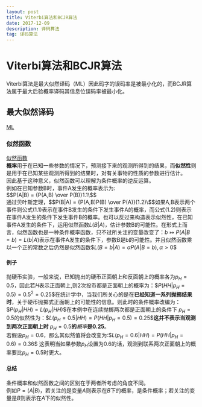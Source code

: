 ```yaml
---
layout: post
title: Viterbi算法和BCJR算法
date: 2017-12-09
description: 译码算法
tag: 译码算法
---
```


# Viterbi算法和BCJR算法


Viterbi算法是最大似然译码（ML）因此码字的误码率是被最小化的，而BCJR算法属于最大后验概率译码其信息位误码率被最小化。

## 最大似然译码

[ML](https://zh.wikipedia.org/wiki/%E6%9C%80%E5%A4%A7%E4%BC%BC%E7%84%B6%E4%BC%B0%E8%AE%A1 "https://zh.wikipedia.org/wiki/%E6%9C%80%E5%A4%A7%E4%BC%BC%E7%84%B6%E4%BC%B0%E8%AE%A1")

### 似然函数

[似然函数](https://zh.wikipedia.org/wiki/%E4%BC%BC%E7%84%B6%E5%87%BD%E6%95%B0 "https://zh.wikipedia.org/wiki/%E4%BC%BC%E7%84%B6%E5%87%BD%E6%95%B0")
<br />
**概率**用于在已知一些参数的情况下，预测接下来的观测所得到的结果，而**似然性**则是用于在已知某些观测所得到的结果时，对有关事物的性质的参数进行估计。
<br />
因此基于这种意义，似然函数可以理解为条件概率的逆反运算。
<br />例如在已知参数B时，事件A发生的概率表示为:
<br />
\$$P(A|B) = {P(A,B) \over P(B)}1.1\$$
<br />
通过贝叶斯定理，\$$P(B|A) = {P(A,B)P(B) \over P(A)}(1.2)\$$如果A,B表示两个事件则公式(1.1)表示在事件B发生的条件下发生事件A的概率，而公式(1.2)则表示在事件A发生的条件下发生事件B的概率。也可以反过来构造表示似然性，在已知事件A发生的条件下，运用似然函数$L(B|A)$，估计参数B的可能性。在形式上而言，似然函数也是一种条件概率函数，只不过所关注的变量改变了：$b \mapsto P(A|B = b)=L(b|A)$表示在事件A发生的条件下，参数B是b的可能性。并且似然函数乘以一个正的常数之后仍然是似然函数\$$L(B=b|A)=\alpha P(A|B=b),\alpha > 0\$$

#### 例子

抛硬币实验，一般来说，已知抛出的硬币正面朝上和反面朝上的概率各为$p_H=0.5$，因此若$H$表示正面朝上,则2次投币都是正面朝上的概率为：\$$P(HH|p_H=0.5)=0.5^2=0.25\$$在统计学中，当我们所关心的是在**已经知道一系列抛掷结果时**，关于硬币抛掷式正面朝上的可能性的信息。则此时的条件概率改编为：\$$P(p_H|HH)=L(p_H|HH)\$$在本例中在连续抛掷两次都是正面朝上的条件下 $p_H=0.5$的似然性为：\$$L(p_H=0.5|HH)=P(HH|p_H=0.5)=0.25\$$**这并不表示当观测到两次正面朝上时** $p_H=0.5$**的***概率***是0.25**。
<br />
若假设$p_H=0.6$，那么其似然值将会改变为:\$$L(p_H=0.6|HH)=P(HH|p_H=0.6)=0.36\$$
这表明当如果参数$p_H$设置为0.6的话，观测到联系两次正面朝上的概率要比$p_H=0.5$时更大。

#### 总结

条件概率和似然函数之间的区别在于两者所考虑的角度不同。
<br />
例如$P=(A|B)$，若关注的是变量$A$则表示在$B$下的概率，是条件概率；若关注的变量是$B$则表示在$A$下的似然性。